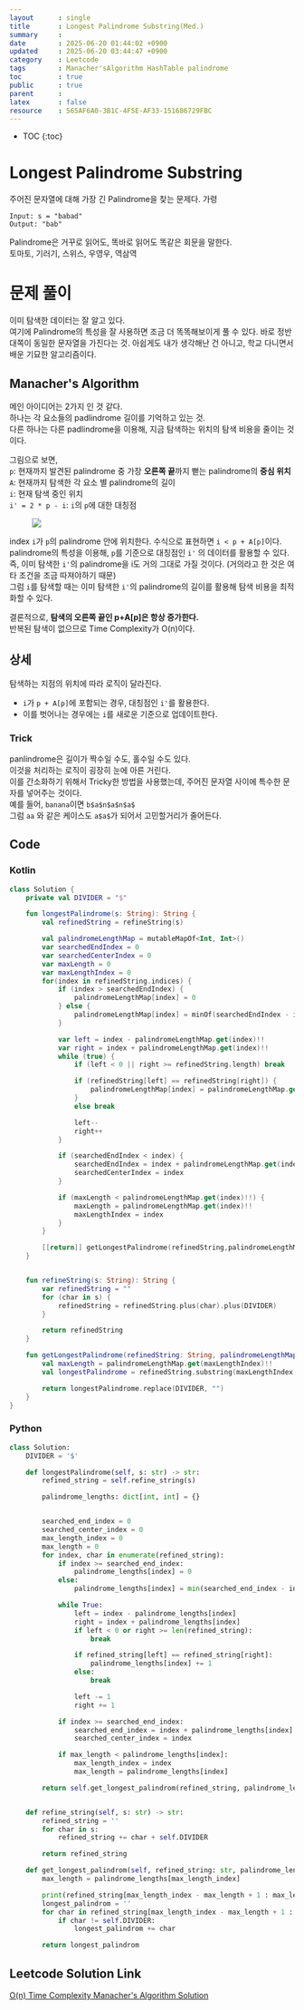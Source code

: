 ```yaml
---
layout      : single
title       : Longest Palindrome Substring(Med.)
summary     : 
date        : 2025-06-20 01:44:02 +0900
updated     : 2025-06-20 03:44:47 +0900
category    : Leetcode
tags        : Manacher'sAlgorithm HashTable palindrome
toc         : true
public      : true
parent      : 
latex       : false
resource    : 565AF6A0-3B1C-4F5E-AF33-151686729FBC
---
```

* TOC
{:toc}


# Longest Palindrome Substring
주어진 문자열에 대해 가장 긴 Palindrome을 찾는 문제다.
가령

```
Input: s = "babad"
Output: "bab"
```

Palindrome은 거꾸로 읽어도, 똑바로 읽어도 똑같은 회문을 말한다.  
토마토, 기러기, 스위스, 우영우, 역삼역  


# 문제 풀이
이미 탐색한 데이터는 잘 알고 있다.  
여기에 Palindrome의 특성을 잘 사용하면 조금 더 똑똑해보이게 풀 수 있다. 바로 정반대쪽이 동일한 문자열을 가진다는 것.
아쉽게도 내가 생각해난 건 아니고, 학교 다니면서 배운 기묘한 알고리즘이다.

## Manacher's Algorithm  
메인 아이디어는 2가지 인 것 같다.  
하나는 각 요소들의 padlindrome 길이를 기억하고 있는 것.  
다른 하나는 다른 padlindrome을 이용해, 지금 탐색하는 위치의 탐색 비용을 줄이는 것이다.

그림으로 보면,  
`p`: 현재까지 발견된 palindrome 중 가장 **오른쪽 끝**까지 뻗는 palindrome의 **중심 위치**   
`A`: 현재까지 탐색한 각 요소 별 palindrome의 길이  
`i`: 현재 탐색 중인 위치   
`i' = 2 * p - i`: `i`의 `p`에 대한 대칭점  

<figure>
 <img src="/assets/images/LongestPalindromeSubstring/manacher's_algorithm.png">  
</figure>  

index `i`가 `p`의 palindrome 안에 위치한다. 수식으로 표현하면 `i < p + A[p]`이다.  
palindrome의 특성을 이용해, `p`를 기준으로 대칭점인 `i'` 의 데이터를 활용할 수 있다.  
즉, 이미 탐색한 `i'`의 palindrome을 i도 거의 그대로 가질 것이다. (거의라고 한 것은 여타 조건을 조금 따져야하기 때문)  
그럼 `i`를 탐색할 때는 이미 탐색한 `i'`의 palindrome의 길이를 활용해 탐색 비용을 최적화할 수 있다.  

결론적으로, **탐색의 오른쪽 끝인 p+A[p]은 항상 증가한다.**  
반복된 탐색이 없으므로 Time Complexity가 O(n)이다.  

## 상세
탐색하는 지점의 위치에 따라 로직이 달라진다.  
- `i`가 `p + A[p]`에 포함되는 경우, 대칭점인 `i'`를 활용한다.
- 이를 벗어나는 경우에는 `i`를 새로운 기준으로 업데이트한다.  


### Trick
panlindrome은 길이가 짝수일 수도, 홀수일 수도 있다.  
이것을 처리하는 로직이 굉장히 눈에 아른 거린다.  
이를 간소화하기 위해서 Tricky한 방법을 사용했는데, 주어진 문자열 사이에 특수한 문자를 넣어주는 것이다.  
예를 들어, `banana`이면 `b$a$n$a$n$a$`  
그럼 `aa` 와 같은 케이스도 `a$a$`가 되어서 고민할거리가 줄어든다.  


## Code
### Kotlin
```kotlin
class Solution {
    private val DIVIDER = "$"

    fun longestPalindrome(s: String): String {
        val refinedString = refineString(s)

        val palindromeLengthMap = mutableMapOf<Int, Int>()
        var searchedEndIndex = 0
        var searchedCenterIndex = 0
        var maxLength = 0
        var maxLengthIndex = 0
        for(index in refinedString.indices) {
            if (index > searchedEndIndex) {
                palindromeLengthMap[index] = 0
            } else {
                palindromeLengthMap[index] = minOf(searchedEndIndex - index, palindromeLengthMap.get(2 * searchedCenterIndex - index) ?: 0)
            }

            var left = index - palindromeLengthMap.get(index)!!
            var right = index + palindromeLengthMap.get(index)!!
            while (true) {
                if (left < 0 || right >= refinedString.length) break

                if (refinedString[left] == refinedString[right]) {
                    palindromeLengthMap[index] = palindromeLengthMap.get(index)!! + 1
                }
                else break

                left--
                right++
            }

            if (searchedEndIndex < index) {
                searchedEndIndex = index + palindromeLengthMap.get(index)!!
                searchedCenterIndex = index
            }

            if (maxLength < palindromeLengthMap.get(index)!!) {
                maxLength = palindromeLengthMap.get(index)!!
                maxLengthIndex = index
            }
        }

        [[return]] getLongestPalindrome(refinedString,palindromeLengthMap, maxLengthIndex)
    }


    fun refineString(s: String): String {
        var refinedString = ""
        for (char in s) {
            refinedString = refinedString.plus(char).plus(DIVIDER)
        }

        return refinedString
    }

    fun getLongestPalindrome(refinedString: String, palindromeLengthMap: MutableMap<Int, Int>, maxLengthIndex: Int): String {
        val maxLength = palindromeLengthMap.get(maxLengthIndex)!!
        val longestPalindrome = refinedString.substring(maxLengthIndex - maxLength + 1, maxLengthIndex + maxLength)

        return longestPalindrome.replace(DIVIDER, "")
    }
}

```
### Python
```python
class Solution:
    DIVIDER = '$'

    def longestPalindrome(self, s: str) -> str:
        refined_string = self.refine_string(s)

        palindrome_lengths: dict[int, int] = {}


        searched_end_index = 0
        searched_center_index = 0
        max_length_index = 0
        max_length = 0
        for index, char in enumerate(refined_string):
            if index >= searched_end_index:
                palindrome_lengths[index] = 0
            else:
                palindrome_lengths[index] = min(searched_end_index - index, palindrome_lengths.get(2*searched_center_index-index, 0))

            while True:
                left = index - palindrome_lengths[index]
                right = index + palindrome_lengths[index]
                if left < 0 or right >= len(refined_string):
                    break

                if refined_string[left] == refined_string[right]:
                    palindrome_lengths[index] += 1
                else:
                    break

                left -= 1
                right += 1

            if index >= searched_end_index:
                searched_end_index = index + palindrome_lengths[index]
                searched_center_index = index

            if max_length < palindrome_lengths[index]:
                max_length_index = index
                max_length = palindrome_lengths[index]

        return self.get_longest_palindrom(refined_string, palindrome_lengths,  max_length_index)


    def refine_string(self, s: str) -> str:
        refined_string = ''
        for char in s:
            refined_string += char + self.DIVIDER

        return refined_string

    def get_longest_palindrom(self, refined_string: str, palindrome_lengths:list[int], max_length_index: int) -> str:
        max_length = palindrome_lengths[max_length_index]

        print(refined_string[max_length_index - max_length + 1 : max_length_index + max_length])
        longest_palindrom = ''
        for char in refined_string[max_length_index - max_length + 1 : max_length_index + max_length]:
            if char != self.DIVIDER:
                longest_palindrom += char

        return longest_palindrom
```

## Leetcode Solution Link
[O(n) Time Complexity Manacher's Algorithm Solution](https://leetcode.com/problems/longest-palindromic-substring/solutions/6863162/on-time-complexity-manachers-algorithm-s-8rgm)

